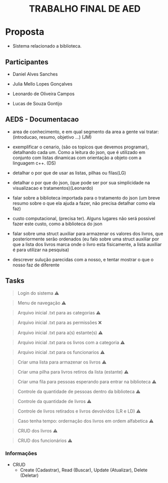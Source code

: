 <h1 align="center">TRABALHO FINAL DE AED</h1>

# Proposta

- Sistema relacionado a biblioteca.

## Participantes

- Daniel Alves Sanches

- Julia Mello Lopes Gonçalves

- Leonardo de Oliveira Campos

- Lucas de Souza Gontijo

## AEDS - Documentacao
 
- area de conhecimento, e em qual segmento da area a gente vai tratar: (introducao, resumo, objetivo ...) (JM)

- exemplificar o cenario, (são os topicos que devemos programar), detalhando cada um. Como a leitura do json, que é utilizado em conjunto com listas dinamicas com orientação a objeto com a linguagem c++. (DS)

- detalhar o por que de usar as listas, pilhas ou filas(LG)

- detalhar o por que do json, (que pode ser por sua simplicidade na visualizacao e tratamentos)(Leonardo)

- falar sobre a biblioteca importada para o tratamento do json (um breve resumo sobre o que ela ajuda a fazer, não precisa detalhar como ela faz)

- custo computacional, (precisa ter). Alguns lugares não será possivel fazer este custo, como a biblioteca do json

- falar sobre uma struct auxiliar para armazenar os valores dos livros, que posteriormente serão ordenados (eu falo sobre uma struct auxiliar por que a lista dos livros marca onde o livro esta fisicamente, a lista auxiliar é para utilizar na pesquisa)

- descrever sulução parecidas com a nosso, e tentar mostrar o que o nosso faz de diferente

## Tasks

> Login do sistema :warning:

> Menu de navegação :warning:

> Arquivo inicial .txt para as categorias :warning:

> Arquivo inicial .txt para as permissões :x:

> Arquivo inicial .txt para a(s) estante(s) :warning:

> Arquivo inicial .txt para os livros com a categoria :warning:

> Arquivo inicial .txt para os funcionarios :warning:

> Criar uma lista para armazenar os livros :warning:

> Criar uma pilha para livros retiros da lista (estante) :warning:

> Criar uma fila para pessoas esperando para entrar na biblioteca :warning:

> Controle da quantidade de pessoas dentro da biblioteca :warning:

> Controle da quantidade de livros :warning:

> Controle de livros retirados e livros devolvidos (LR e LD) :warning:

> Caso tenha tempo: ordernação dos livros em ordem alfabetica :warning:

> CRUD dos livros :warning:

> CRUD dos funcionários :warning:

### Informações

- CRUD
  - Create (Cadastrar), Read (Buscar), Update (Atualizar), Delete (Deletar)
